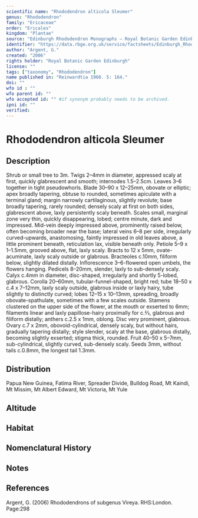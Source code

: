 ```yaml
---
scientific name: "Rhododendron alticola Sleumer"
genus: "Rhododendron"
family: "Ericaceae"
order: "Ericales"
kingdom: "Plantae"
source: "Edinburgh Rhododendron Monographs – Royal Botanic Garden Edinburgh"
identifier: "https://data.rbge.org.uk/service/factsheets/Edinburgh_Rhododendron_Monographs.xhtml"
author: "Argent, G."
created: "2006"
rights holder: "Royal Botanic Garden Edinburgh"
license: ""
tags: ["taxonomy", "Rhododendron"]
name published in: "Reinwardtia 1960. 5: 164."
doi: ""
wfo id : ""
wfo parent id: ""
wfo accepted id: "" #if synonym probably needs to be archived.                      
ipni id: ""
verified:
---
```


                       

# Rhododendron alticola Sleumer

## Description
Shrub or small tree to 3m. Twigs 2–4mm in diameter, appressed scaly at first, quickly glabrescent and smooth; internodes 1.5–2.5cm. Leaves 3–6 together in tight pseudo­whorls. Blade 30–90 x 12–25mm, obovate or elliptic; apex broadly tapering, obtuse to rounded, sometimes apiculate with a terminal gland; margin narrowly cartil­aginous, slightly revolute; base broadly tapering, rarely rounded; densely scaly at first on both sides, glabrescent above, laxly persistently scaly beneath. Scales small, marginal zone very thin, quickly disappearing, lobed; centre minute, dark and impressed. Mid-vein deeply impressed above, prominently raised below, often becoming broader near the base; lateral veins 6–8 per side, irregularly curved-upwards, anastomosing, faintly impressed in old leaves above, a little prominent beneath, reticulation lax, visible beneath only. Petiole 5–9 x 1–1.5mm, grooved above, flat, laxly scaly. Bracts to 12 x 5mm, ovate-acuminate, laxly scaly outside or glabrous. Bracteoles c.10mm, filiform below, slightly dilated distally. Inflorescence 3–6-flowered open umbels, the flowers hanging. Pedicels 8–20mm, slender, laxly to sub-densely scaly. Calyx c.4mm in diameter, disc-shaped, irregularly and shortly 5-lobed, glabrous. Corolla 20–60mm, tubular-funnel-shaped, bright red; tube 18–50 x c.4 x 7–12mm, laxly scaly outside, glabrous inside or laxly hairy, tube slightly to distinctly curved; lobes 12–15 x 10–13mm, spreading, broadly obovate-spathulate, sometimes with a few scales outside. Stamens clustered on the upper side of the flower, at the mouth or exserted to 6mm; filaments linear and laxly papillose-hairy proximally for c.2⁄3, glabrous and filiform distally; anthers c.2.5 x 1mm, oblong. Disc very prominent, glabrous. Ovary c.7 x 2mm, obovoid-cylindrical, densely scaly, but without hairs, gradually tapering distally; style slender, scaly at the base, glabrous distally, becoming slightly exserted; stigma thick, rounded. Fruit 40–50 x 5–7mm, sub-cylindrical, slightly curved, sub-densely scaly. Seeds 3mm, without tails c.0.8mm, the longest tail 1.3mm.

## Distribution
Papua New Guinea, Fatima River, Spreader Divide, Bulldog Road, Mt Kaindi, Mt Missim, Mt Albert Edward, Mt Victoria, Mt Yule

## Altitude


## Habitat


## Nomenclatural History

                       
## Notes


## References

Argent, G. (2006) Rhododendrons of subgenus Vireya. RHS:London. Page:298
